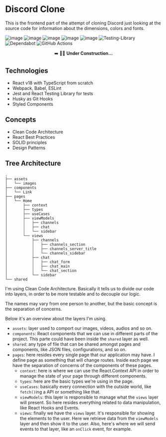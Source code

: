# Discord Clone
This is the frontend part of the attempt of cloning Discord just looking at the source code for information about the dimensions, colors and fonts.

![image](https://badges.aleen42.com/src/react.svg)
![image](https://badges.aleen42.com/src/typescript.svg)
![image](https://badges.aleen42.com/src/webpack.svg)
![image](https://badges.aleen42.com/src/jest_1.svg)
![image](https://badges.aleen42.com/src/react-router.svg)
![Testing-Library](https://img.shields.io/badge/-TestingLibrary-%23E33332?logo=testing-library&logoColor=white)
![Dependabot](https://img.shields.io/badge/dependabot-025E8C?logo=dependabot&logoColor=white)
![GitHub Actions](https://img.shields.io/badge/github%20actions-%232671E5.svg?logo=githubactions&logoColor=white)

<p align="center">
➡️ 👷🚧 <b>Under Construction...</b>
</p>

## Technologies
- React v18 with TypeScript from scratch
- Webpack, Babel, ESLint
- Jest and React Testing Library for tests
- Husky as Git Hooks
- Styled Components

## Concepts
- Clean Code Architecture
- React Best Practices
- SOLID principles
- Design Patterns

## Tree Architecture
```
.
├── assets
│   └── images
├── components
│   └── Link
├── pages
│   └── Home
│       ├── context
│       ├── types
│       ├── useCases
│       ├── viewModels
│       │   ├── channels
│       │   ├── chat
│       │   └── sidebar
│       └── views
│           ├── channels
│           │   ├── channels_section
│           │   ├── channels_server_title
│           │   └── channels_sidebar
│           ├── chat
│           │   ├── chat_form
│           │   ├── chat_main
│           │   └── chat_section
│           └── sidebar
└── shared
```
I'm using Clean Code Architecture. Basically it tells us to divide our code into layers, in order to be more testable and to decouple our logic.

The names may vary from one person to another, but the basic concept is the separation of concerns.

Below it's an overview about the layers I'm using.

- `assets`: layer used to comport our images, videos, audios and so on.
- `components`: React components that we can use in different parts of the project. This parte could have been inside the `shared` layer as well.
- `shared`: any type of file that can be shared amongst pages and components, like JSON files, configurations, and so on.
- `pages`: here resides every single page that our application may have. I define page as something that will change routes. Inside each page we have the separation of concerns of the components of these pages.
  - `context`: here is where we can use the React.Context API in order to manage the state of your page through different components.
  - `types`: here are the basic types we're using in the page.
  - `useCases`: basically every connection with the outside world, like `fetch()`ing a API or something like that.
  - `viewModels`: this layer is responsible to manage what the `views` layer will present. So here resides everything related to data manipulation, like React Hooks and Events.
  - `views`: finally we have the `views` layer. It's responsible for showing the elements to the user. Here we retrieve data from the `viewModels` layer and then show it to the user. Also, here's where we will send events to that layer, like an `onClick` event, for example.